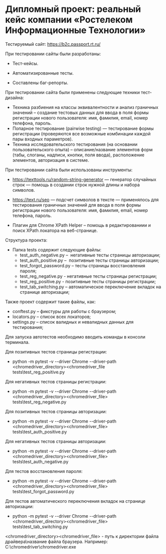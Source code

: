 # Дипломный проект: реальный кейс компании «Ростелеком Информационные Технологии» 

Тестируемый сайт: https://b2c.passport.rt.ru/

При тестировании сайты были разработаны:

 - Тест-кейсы.

- Автоматизированные тесты.

- Составлены баг-репорты.

При тестировании сайта были применены следующие техники тест-дизайна:

- Техника разбиения на классы эквивалентности и анализ граничных значений – создание тестовых данных для ввода в поля формы регистрации нового пользователя: имя, фамилия, email, номер телефона, пароль.
- Попарное тестирование (pairwise testing) — тестирование формы регистрации (проверяются все возможные комбинации каждой пары входных параметров).  
- Техника исследовательского тестирования (на основании пользовательского опыта) – описание/название элементов форм (табы, слоганы, надписи, кнопки, поля ввода), расположение элементов, авторизация в системе. 

При тестировании сайта были использованы инструменты:

- https://texttools.ru/random-string-generator — генератор случайных строк — помощь в создании строк нужной длины и набора символов.

- https://text.ru/seo — подсчет символов в тексте — применялось для тестирования граничных значений для ввода в поля формы регистрации нового пользователя: имя, фамилия, email, номер телефона, пароль.

- Плагин для Chrome XPath Helper – помощь в редактированиии и поиск XPath локатора на веб-странице.


Структура проекта:

- Папка tests содержит следующие файлы: 
  - test_auth_negative.py –  негативные тесты страницы авторизации; 
  - test_auth_positive.py –  позитивные тесты страницы авторизации; 
  - test_forgot_password.py – тесты страницы восстановления пароля; 
  - test_reg_negative.py - негативные тесты страницы регистрации; 
  - test_reg_positive.py - позитивные тесты страницы регистрации; 
  - test_tab_switching.py – автоматическое переключение вкладок на странице авторизации;

Также проект содержит такие файлы, как: 

  - conftest.py – фикстуры для работы с браузером; 
  - locators.py – список всех локаторов;
  - settings.py – список валидных и невалидных данных для тестирования; 

Для запуска автотестов необходимо вводить команды в консоли терминала. 

Для позитивных тестов страницы регистрации: 

 - python -m pytest -v --driver Chrome --driver-path ‪<chromedriver_directory>\<chromedriver_file   
 tests\test_reg_positive.py

Для негативных тестов страницы регистрации:

 - python -m pytest -v --driver Chrome --driver-path ‪<chromedriver_directory>\<chromedriver_file>
 tests\test_reg_negative.py

Для позитивных тестов страницы авторизации:

 - python -m pytest -v --driver Chrome --driver-path ‪<chromedriver_directory>\<chromedriver_file>
 tests\test_auth_positive.py

Для негативных тестов страницы авторизации:

 - python -m pytest -v --driver Chrome --driver-path ‪<chromedriver_directory>\<chromedriver_file>
 tests\test_auth_negative.py

Для тестов восстановления пароля:

  - python -m pytest -v --driver Chrome --driver-path ‪<chromedriver_directory>\<chromedriver_file>
 tests\test_forgot_password.py

Для тестов автоматического переключения вкладок на странице авторизации:

  - python -m pytest -v --driver Chrome --driver-path ‪<chromedriver_directory>\<chromedriver_file>
 tests\test_tab_switching.py

<chromedriver_directory><chromedriver_file> - путь к директории файла драйвера\название файла браузера. Например: C:\chromedriver\chromedriver.exe
